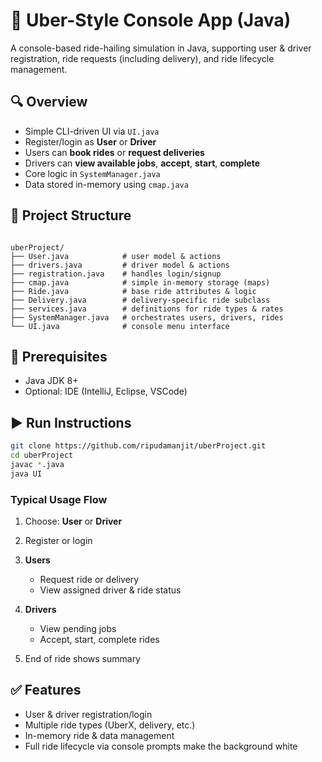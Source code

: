 # 🚗 Uber-Style Console App (Java)

A console-based ride-hailing simulation in Java, supporting user & driver registration, ride requests (including delivery), and ride lifecycle management.

## 🔍 Overview

- Simple CLI-driven UI via `UI.java`
- Register/login as **User** or **Driver**
- Users can **book rides** or **request deliveries**
- Drivers can **view available jobs**, **accept**, **start**, **complete**
- Core logic in `SystemManager.java`
- Data stored in-memory using `cmap.java`

## 📁 Project Structure

```

uberProject/
├── User.java            # user model & actions
├── drivers.java         # driver model & actions
├── registration.java    # handles login/signup
├── cmap.java            # simple in-memory storage (maps)
├── Ride.java            # base ride attributes & logic
├── Delivery.java        # delivery-specific ride subclass
├── services.java        # definitions for ride types & rates
├── SystemManager.java   # orchestrates users, drivers, rides
└── UI.java              # console menu interface

````

## 💾 Prerequisites

- Java JDK 8+
- Optional: IDE (IntelliJ, Eclipse, VSCode)

## ▶️ Run Instructions

```bash
git clone https://github.com/ripudamanjit/uberProject.git
cd uberProject
javac *.java
java UI
````

### Typical Usage Flow

1. Choose: **User** or **Driver**
2. Register or login
3. **Users**

   * Request ride or delivery
   * View assigned driver & ride status
4. **Drivers**

   * View pending jobs
   * Accept, start, complete rides
5. End of ride shows summary

## ✅ Features

* User & driver registration/login
* Multiple ride types (UberX, delivery, etc.)
* In-memory ride & data management
* Full ride lifecycle via console prompts
 make the background white 
